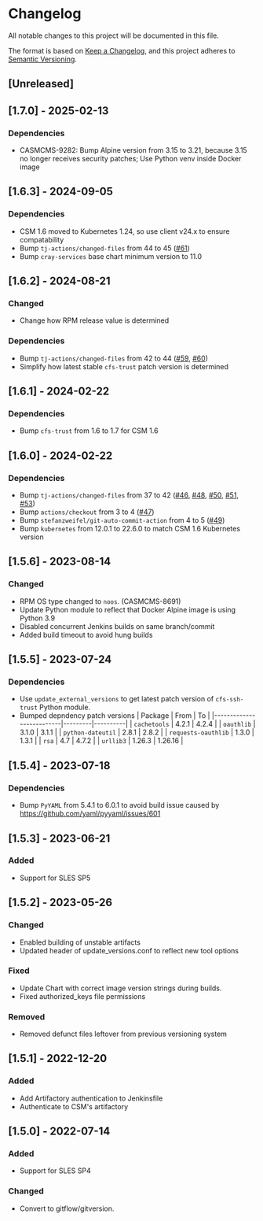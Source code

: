 # Changelog

All notable changes to this project will be documented in this file.

The format is based on [Keep a Changelog](https://keepachangelog.com/en/1.0.0/),
and this project adheres to [Semantic Versioning](https://semver.org/spec/v2.0.0.html).

## [Unreleased]

## [1.7.0] - 2025-02-13
### Dependencies
- CASMCMS-9282: Bump Alpine version from 3.15 to 3.21, because 3.15 no longer receives security patches;
  Use Python venv inside Docker image

## [1.6.3] - 2024-09-05
### Dependencies
- CSM 1.6 moved to Kubernetes 1.24, so use client v24.x to ensure compatability
- Bump `tj-actions/changed-files` from 44 to 45 ([#61](https://github.com/Cray-HPE/csm-ssh-keys/pull/61))
- Bump `cray-services` base chart minimum version to 11.0

## [1.6.2] - 2024-08-21
### Changed
- Change how RPM release value is determined

### Dependencies
- Bump `tj-actions/changed-files` from 42 to 44 ([#59](https://github.com/Cray-HPE/csm-ssh-keys/pull/59), [#60](https://github.com/Cray-HPE/csm-ssh-keys/pull/60))
- Simplify how latest stable `cfs-trust` patch version is determined

## [1.6.1] - 2024-02-22
### Dependencies
- Bump `cfs-trust` from 1.6 to 1.7 for CSM 1.6

## [1.6.0] - 2024-02-22
### Dependencies
- Bump `tj-actions/changed-files` from 37 to 42 ([#46](https://github.com/Cray-HPE/csm-ssh-keys/pull/46), [#48](https://github.com/Cray-HPE/csm-ssh-keys/pull/48), [#50](https://github.com/Cray-HPE/csm-ssh-keys/pull/50), [#51](https://github.com/Cray-HPE/csm-ssh-keys/pull/51), [#53](https://github.com/Cray-HPE/csm-ssh-keys/pull/53))
- Bump `actions/checkout` from 3 to 4 ([#47](https://github.com/Cray-HPE/csm-ssh-keys/pull/47))
- Bump `stefanzweifel/git-auto-commit-action` from 4 to 5 ([#49](https://github.com/Cray-HPE/csm-ssh-keys/pull/49))
- Bump `kubernetes` from 12.0.1 to 22.6.0 to match CSM 1.6 Kubernetes version

## [1.5.6] - 2023-08-14
### Changed
- RPM OS type changed to `noos`. (CASMCMS-8691)
- Update Python module to reflect that Docker Alpine image is using Python 3.9
- Disabled concurrent Jenkins builds on same branch/commit
- Added build timeout to avoid hung builds

## [1.5.5] - 2023-07-24
### Dependencies
- Use `update_external_versions` to get latest patch version of `cfs-ssh-trust` Python module.
- Bumped depndency patch versions
| Package                  | From    | To       |
|--------------------------|---------|----------|
| `cachetools`             | 4.2.1   | 4.2.4    |
| `oauthlib`               | 3.1.0   | 3.1.1    |
| `python-dateutil`        | 2.8.1   | 2.8.2    |
| `requests-oauthlib`      | 1.3.0   | 1.3.1    |
| `rsa`                    | 4.7     | 4.7.2    |
| `urllib3`                | 1.26.3  | 1.26.16  |

## [1.5.4] - 2023-07-18
### Dependencies
- Bump `PyYAML` from 5.4.1 to 6.0.1 to avoid build issue caused by https://github.com/yaml/pyyaml/issues/601

## [1.5.3] - 2023-06-21
### Added
- Support for SLES SP5

## [1.5.2] - 2023-05-26
### Changed
- Enabled building of unstable artifacts
- Updated header of update_versions.conf to reflect new tool options

### Fixed
- Update Chart with correct image version strings during builds.
- Fixed authorized_keys file permissions

### Removed
- Removed defunct files leftover from previous versioning system

## [1.5.1] - 2022-12-20
### Added
- Add Artifactory authentication to Jenkinsfile
- Authenticate to CSM's artifactory

## [1.5.0] - 2022-07-14
### Added
- Support for SLES SP4

### Changed
- Convert to gitflow/gitversion.
